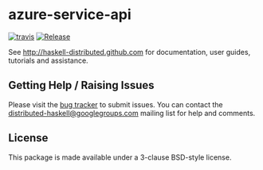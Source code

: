 # azure-service-api
[![travis](https://secure.travis-ci.org/haskell-distributed/azure-service-api.png)](http://travis-ci.org/haskell-distributed/azure-service-api)
[![Release](https://img.shields.io/hackage/v/azure-service-api.svg)](https://hackage.haskell.org/package/azure-service-api)

See http://haskell-distributed.github.com for documentation, user guides,
tutorials and assistance.

## Getting Help / Raising Issues

Please visit the [bug tracker](https://github.com/haskell-distributed/azure-service-api/issues) to submit issues. You can contact the distributed-haskell@googlegroups.com mailing list for help and comments.

## License

This package is made available under a 3-clause BSD-style license.
